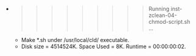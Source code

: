 * >>>>>>>>> Running inst-zclean-04-chmod-script.sh ...
  * Make *.sh under /usr/local/cld/ executable.
  * Disk size = 4514524K. Space Used = 8K. Runtime = 00:00:00:02.
